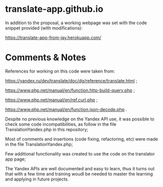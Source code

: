 # translate-app.github.io

In addition to the proposal, a working webpage was set with the code snippet provided (with modifications):

https://translate-app-from-jay.herokuapp.com/

# Comments & Notes

References for working on this code were taken from:

https://yandex.ru/dev/translate/doc/dg/reference/translate.html ;

https://www.php.net/manual/en/function.http-build-query.php ;

https://www.php.net/manual/en/ref.curl.php ;

https://www.php.net/manual/en/function.json-decode.php .

Despite no previous knowledge on the Yandex API use, it was possible to check some code incompatibilities, as follow in the file TranslationYandex.php in this repository;

Most of comments and insertions (code fixing, refactoring, etc) were made in the file TranslationYandex.php;

Few additional functionality was created to use the code on the translator app page;

The Yandex APIs are well documented and easy to learn, thus it turns out that with a few time and training woudl be needed to master the learning and applying in future projects.